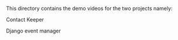 This directory contains the demo videos for the two projects namely:

Contact Keeper

Django event manager

